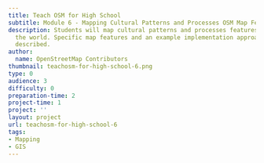 ```yaml
---
title: Teach OSM for High School
subtitle: Module 6 - Mapping Cultural Patterns and Processes OSM Map Features
description: Students will map cultural patterns and processes features anywhere in
  the world. Specific map features and an example implementation approach will be
  described.
author:
  name: OpenStreetMap Contributors
thumbnail: teachosm-for-high-school-6.png
type: 0
audience: 3
difficulty: 0
preparation-time: 2
project-time: 1
project: ''
layout: project
url: teachosm-for-high-school-6
tags:
- Mapping
- GIS
---
```


